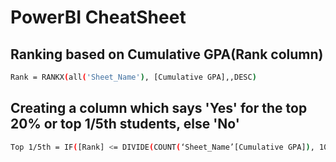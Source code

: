 # PowerBI CheatSheet

## Ranking based on Cumulative GPA(Rank column)

```sh
Rank = RANKX(all('Sheet_Name'), [Cumulative GPA],,DESC)
```

## Creating a column which says 'Yes' for the top 20% or top 1/5th students, else 'No'

```sh
Top 1/5th = IF([Rank] <= DIVIDE(COUNT(‘Sheet_Name’[Cumulative GPA]), 100) * 20,"Yes","No")
```
